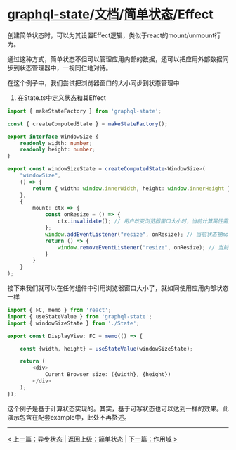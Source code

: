 # [graphql-state](https://github.com/babyfish-ct/graphql-state)/[文档](../README_zh_CN.md)/[简单状态](./README_zh_CN.md)/Effect

创建简单状态时，可以为其设置Effect逻辑，类似于react的mount/unmount行为。

通过这种方式，简单状态不但可以管理应用内部的数据，还可以把应用外部数据同步到状态管理器中，一视同仁地对待。

在这个例子中，我们尝试把浏览器窗口的大小同步到状态管理中

1. 在State.ts中定义状态和其Effect

```ts
import { makeStateFactory } from 'graphql-state';

const { createComputedState } = makeStateFactory();

export interface WindowSize {
    readonly width: number;
    readonly height: number;
}

export const windowSizeState = createComputedState<WindowSize>(
    "windowSize", 
    () => {
        return { width: window.innerWidth, height: window.innerHeight };
    }, 
    {
        mount: ctx => {
            const onResize = () => { 
                ctx.invalidate(); // 用户改变浏览器窗口大小时，当前计算属性需要重新计算
            };
            window.addEventListener("resize", onResize); // 当前状态被mount
            return () => {
                window.removeEventListener("resize", onResize); // 当前状态被unmount
            }
        }
    }
);
```

接下来我们就可以在任何组件中引用浏览器窗口大小了，就如同使用应用内部状态一样

```ts
import { FC, memo } from 'react';
import { useStateValue } from 'graphql-state';
import { windowSizeState } from './State';

export const DisplayView: FC = memo(() => {

    const {width, height} = useStateValue(windowSizeState);

    return (
        <div>
            Curent Browser size: ({width}, {height})
        </div>
    );
});
```

这个例子是基于计算状态实现的。其实，基于可写状态也可以达到一样的效果。此演示包含在配套example中，此处不再赘述。

------------------------------------------

[< 上一篇：异步状态](./async_zh_CN.md) | [返回上级：简单状态](./README_zh_CN.md) | [下一篇：作用域 >](./scope_zh_CN.md)

    
